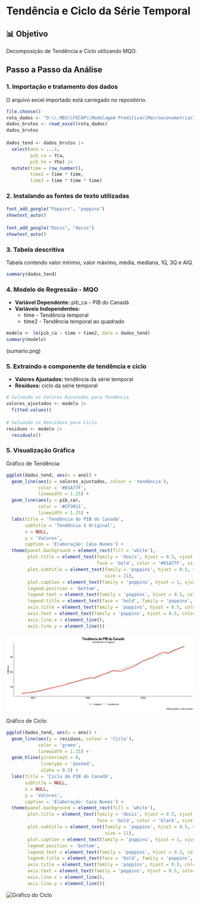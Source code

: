# Tendência e Ciclo da Série Temporal

## 📊 Objetivo
Decomposição de Tendência e Ciclo utilizando MQO.


## Passo a Passo da Análise

### 1. Importação e tratamento dos dados
O arquivo excel importado está carregado no repositório.
```r
file.choose()
rota_dados <- "D:\\.MEU\\FECAP\\Modelagem Preditiva\\Macroeconometria\\Exemplos\\Atividade 2 - Ciclo\\Base\\Macroeconometria - Ciclo.xls"
dados_brutos <- read_excel(rota_dados)
dados_brutos

dados_tend <- dados_brutos |> 
  select(ano = ...1,
         pib_ca = Yca,
         pib_ho = Yho) |> 
  mutate(time = row_number(),
         time2 = time * time,
         time3 = time * time * time)
```

### 2. Instalando as fontes de texto utilizadas
```r
font_add_google("Poppins", "poppins")
showtext_auto()

font_add_google("Dosis", "dosis")
showtext_auto()
```

### 3. Tabela descritiva
Tabela contendo valor mínimo, valor máximo, média, mediana, 1Q, 3Q e AIQ.
```r
summary(dados_tend)
```

### 4. Modelo de Regressão - MQO
- **Variável Dependente:** pib_ca - PIB do Canadá
- **Variáveis Independentes:** 
  - time - Tendência temporal
  - time2 - Tendência temporal ao quadrado
```r
modelo <- lm(pib_ca ~ time + time2, data = dados_tend)
summary(modelo)
```
(sumario.png)

### 5. Extraindo o componente de tendência e ciclo
- **Valores Ajustados:** tendência da série temporal
- **Resíduos:** ciclo da série temporal
```r
# Salvando os Valores Ajustados para Tendência
valores_ajustados <- modelo |>
  fitted.values()

# Salvando os Rescíduos para Ciclo
residuos <- modelo |> 
  residuals()
```

### 5. Visualização Gráfica
Gráfico de Tendência:
```r
ggplot(dados_tend, aes(x = ano)) +
  geom_line(aes(y = valores_ajustados, colour = 'tendência'), 
            color = '#01A77F',
            linewidth = 1.25) +
  geom_line(aes(y = pib_ca), 
            color = '#CF3011',
            linewidth = 1.25) +
  labs(title = 'Tendência do PIB do Canadá',
       subtitle = 'Tendência X Original',
       x = NULL,
       y = 'Valores',
       caption = 'Elaboração: Caio Nunes') + 
  theme(panel.background = element_rect(fill = 'white'),
        plot.title = element_text(family = 'dosis', hjust = 0.5, vjust = -1,
                                  face = 'bold', color = '#01A77F', size = 19),
        plot.subtitle = element_text(family = 'poppins', hjust = 0.5, vjust = -1, 
                                     size = 11),
        plot.caption = element_text(family = 'poppins', hjust = 1, vjust = 1, color = 'black', size = 9),
        legend.position = 'bottom',
        legend.text = element_text(family = 'poppins', hjust = 0.5, color = 'black', size = 9),
        legend.title = element_text(face = 'bold', family = 'poppins', hjust = 0.5, color = 'black', size = 9),
        axis.title = element_text(family = 'poppins', hjust = 0.5, color = 'black', size = 9),
        axis.text = element_text(family = 'poppins', hjust = 0.5, color = 'black', size = 9),
        axis.line.x = element_line(),
        axis.line.y = element_line())
```
![Gráfico Série Original X Tendência](tend_orig.png)


Gráfico de Ciclo:
```r
ggplot(dados_tend, aes(x = ano)) +
  geom_line(aes(y = residuos, colour = 'Ciclo'), 
            color = 'green',
            linewidth = 1.25) +
  geom_hline(yintercept = 0,
             linetype = 'dashed',
             alpha = 0.5) +
  labs(title = 'Ciclo do PIB do Canadá',
       subtitle = NULL,
       x = NULL,
       y = 'Valores',
       caption = 'Elaboração: Caio Nunes') + 
  theme(panel.background = element_rect(fill = 'white'),
        plot.title = element_text(family = 'dosis', hjust = 0.5, vjust = -1,
                                  face = 'bold', color = 'black', size = 19),
        plot.subtitle = element_text(family = 'poppins', hjust = 0.5, vjust = -1, 
                                     size = 11),
        plot.caption = element_text(family = 'poppins', hjust = 1, vjust = 1, color = 'black', size = 9),
        legend.position = 'bottom',
        legend.text = element_text(family = 'poppins', hjust = 0.5, color = 'black', size = 9),
        legend.title = element_text(face = 'bold', family = 'poppins', hjust = 0.5, color = 'black', size = 9),
        axis.title = element_text(family = 'poppins', hjust = 0.5, color = 'black', size = 9),
        axis.text = element_text(family = 'poppins', hjust = 0.5, color = 'black', size = 9),
        axis.line.x = element_line(),
        axis.line.y = element_line())
```
![Gráfico do Ciclo](y.png)
